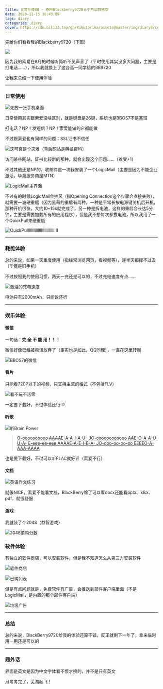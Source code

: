 ```yaml
---
title: 日常吐槽08 - 换用Blackberry9720三个月后的感受
date: 2020-11-15 10:43:09
tags: diary
categories: diary
cover: https://cdn.bili33.top/gh/Vikutorika/assets@master/img/diary8/cover.jpg
---
```


先给你们看看我的Blackberry9720（下图）

![](https://cdn.bili33.top/gh/Vikutorika/assets@master/img/diary8/BB.jpg)

因为我的索爱在8月的时候听筒听不见声音了（平时使用其实没多大问题，主要是打电话……），所以我就换上了这台高一同学给的BB9720

让我来总结一下使用体验

---

### 日常使用

![先放一张手机桌面](https://cdn.bili33.top/gh/Vikutorika/assets@master/img/diary8/Screen_20201026_220918.jpg)

日常使用其实跟索爱没啥区别，就是键盘是26键，系统也是BBOS7不是塞班

打电话？NP！发短信？NP！索爱能做的它都能做

不过跟索爱也有同样的问题：SSL证书不信任

![这可真是个灾难（背后网站是萌娘百科）](https://cdn.bili33.top/gh/Vikutorika/assets@master/img/diary8/Screen_20201006_221644.jpg)

访问某些网站，证书比较新的那种，就会出现这个问题……（难受+1）

不过其他还是NP的，收邮件这一块我安装了一个LogicMail（主要是因为不能企业激活，毕竟服务商是MTN）

![LogicMail主界面](https://cdn.bili33.top/gh/Vikutorika/assets@master/img/diary8/Screen_20201115_110122.jpg)

不过有的时候LogicMail会抽风（指Opening Connection这个步骤会直接失败），就需要一波硬重启（因为黑莓的重启有两种，一种是平常长按电源键关机后开机，那种开机很快，大约10~15s就完成了，另一种是拆电池，这样的重启会长达5分钟，主要是需要加载所有的应用程序），但是我不想每次都拔电池，所以我用了一个QuickPull来硬重启

![QuickPulllllllllllllllllllllllllll!!!](https://cdn.bili33.top/gh/Vikutorika/assets@master/img/diary8/Screen_20201115_103818.jpg)

---

### 耗能体验

总的来说，如果一天重度使用（指经常浏览网页，看视频等），连半天都撑不过去（毕竟是旧手机）

不过按照我的使用习惯，两天一充还是可以的，不过充电速度有点……

![激泪的充电速度](https://cdn.bili33.top/gh/Vikutorika/assets@master/img/diary8/Screen_20201115_103757.jpg)

电池只有2000mAh，只能说还行

---

### 娱乐体验

#### 微信

一句话：**完 全 不 能 用！！！**

微信好像已经被腾讯放弃了（事实也是如此，QQ同理），一直在这里转圈

![BBOS7的微信](https://cdn.bili33.top/gh/Vikutorika/assets@master/img/diary8/Screen_20201115_103746.jpg)

#### 看片

只能看720P以下的视频，只支持主流的格式（不包括FLV）

![看不玩不活零](https://cdn.bili33.top/gh/Vikutorika/assets@master/img/diary8/Screen_20201115_104033.jpg)

一定要下载好，不过体验还行:D

#### 听歌

![听Brain Power](https://cdn.bili33.top/gh/Vikutorika/assets@master/img/diary8/Screen_20201115_103722.jpg)

> [O-oooooooooo AAAAE-A-A-I-A-U- JO-oooooooooooo AAE-O-A-A-U-U-A- E-eee-ee-eee AAAAE-A-E-I-E-A- JO-ooo-oo-oo-oo EEEEO-A-AAA-AAAA](https://zh.moegirl.org.cn/Brain_Power)

也是要下载好，不过可以听FLAC就好评（索爱不行）

#### 文档

![英语作文练习](https://cdn.bili33.top/gh/Vikutorika/assets@master/img/diary8/Screen_20201115_104052.jpg)

就很NICE，索爱不能看文档，BlackBerry除了可以看docx还能看pptx、xlsx、pdf，就很舒服

#### 游戏

我就装了个2048（益智游戏）

![2048菜鸡分数](https://cdn.bili33.top/gh/Vikutorika/assets@master/img/diary8/Screen_20201115_11204.jpg)

### 软件体验

有独立的软件商店，可以安装软件，但是我不知道怎么从第三方安装软件

![软件商店](https://cdn.bili33.top/gh/Vikutorika/assets@master/img/diary8/Screen_20201115_111555.jpg)

![已购列表](https://cdn.bili33.top/gh/Vikutorika/assets@master/img/diary8/Screen_20201115_111637.jpg)

但是有点问题就是，免费软件有广告，会推送到邮件客户端里面（不是LogicMail，是内置的那个邮件客户端）

![垃圾广告](https://cdn.bili33.top/gh/Vikutorika/assets@master/img/diary8/Screen_20201112_063546.jpg)

---

### 总结

总的来说，BlackBerry9720给我的体验还算不错，反正就剩下一年了，拿来临时用一用还是可以的

---

### 题外话

界面是英文是因为中文字体看不惯才换的，并不是只有英文

月考考完了，芜湖起飞！